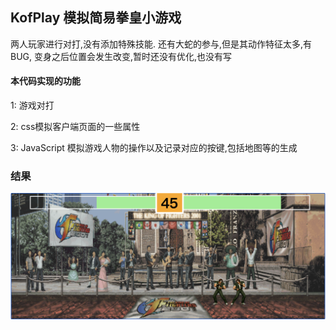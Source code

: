 ## KofPlay 模拟简易拳皇小游戏

两人玩家进行对打,没有添加特殊技能. 还有大蛇的参与,但是其动作特征太多,有 BUG, 变身之后位置会发生改变,暂时还没有优化,也没有写

#### 本代码实现的功能

1: 游戏对打

2: css模拟客户端页面的一些属性

3:  JavaScript 模拟游戏人物的操作以及记录对应的按键,包括地图等的生成


### 结果

![结果](./static/images/结果.png)